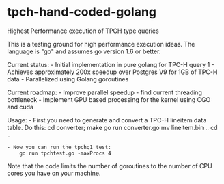 # tpch-hand-coded-golang
Highest Performance execution of TPCH type queries

This is a testing ground for high performance execution ideas. The language is "go" and assumes go version 1.6 or better.

Current status:
    - Initial implementation in pure golang for TPC-H query 1
    - Achieves approximately 200x speedup over Postgres V9 for 1GB of TPC-H data
    - Parallelized using Golang goroutines

Current roadmap:
    - Improve parallel speedup - find current threading bottleneck
    - Implement GPU based processing for the kernel using CGO and cuda

Usage:
    - First you need to generate and convert a TPC-H lineitem data table. Do this:
        cd converter; make
        go run converter.go
        mv lineitem.bin ..
        cd ..

    - Now you can run the tpchq1 test:
        go run tpchtest.go -maxProcs 4

Note that the code limits the number of goroutines to the number of CPU cores you have on your machine.
